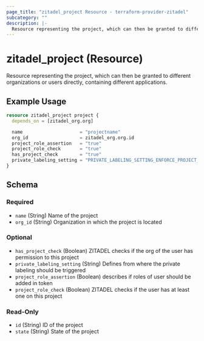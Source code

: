 ```yaml
---
page_title: "zitadel_project Resource - terraform-provider-zitadel"
subcategory: ""
description: |-
  Resource representing the project, which can then be granted to different organizations or users directly, containing different applications.
---
```


# zitadel_project (Resource)

Resource representing the project, which can then be granted to different organizations or users directly, containing different applications.

## Example Usage

```terraform
resource zitadel_project project {
  depends_on = [zitadel_org.org]

  name                     = "projectname"
  org_id                   = zitadel_org.org.id
  project_role_assertion   = "true"
  project_role_check       = "true"
  has_project_check        = "true"
  private_labeling_setting = "PRIVATE_LABELING_SETTING_ENFORCE_PROJECT_RESOURCE_OWNER_POLICY"
}
```

<!-- schema generated by tfplugindocs -->
## Schema

### Required

- `name` (String) Name of the project
- `org_id` (String) Organization in which the project is located

### Optional

- `has_project_check` (Boolean) ZITADEL checks if the org of the user has permission to this project
- `private_labeling_setting` (String) Defines from where the private labeling should be triggered
- `project_role_assertion` (Boolean) describes if roles of user should be added in token
- `project_role_check` (Boolean) ZITADEL checks if the user has at least one on this project

### Read-Only

- `id` (String) ID of the project
- `state` (String) State of the project